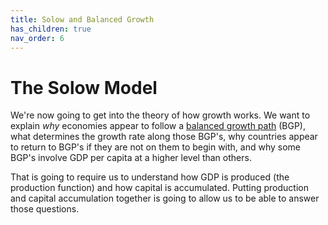 ```yaml
---
title: Solow and Balanced Growth
has_children: true
nav_order: 6
---
```


# The Solow Model
We're now going to get into the theory of how growth works. We want to explain *why* economies appear to follow a [balanced growth path](http://growthecon.com/StudyGuide/facts/bgp.html) (BGP), what determines the growth rate along those BGP's, why countries appear to return to BGP's if they are not on them to begin with, and why some BGP's involve GDP per capita at a higher level than others. 

That is going to require us to understand how GDP is produced (the production function) and how capital is accumulated. Putting production and capital accumulation together is going to allow us to be able to answer those questions.